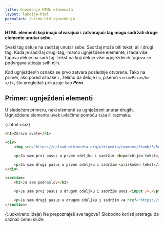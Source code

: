 ```yaml
---
title: Gneždenje HTML elemenata
layout: lekcija-html
permalink: /ucimo-html/gnezdenje
---
```


**HTML elementi koji imaju otvarajući i zatvarajući tag mogu sadržati druge elemente unutar sebe.**

Svaki tag deluje na sadržaj unutar sebe. Sadržaj može biti tekst, ali i drugi tag. Kada je sadržaj drugi tag, imamo ugnježdene elemente, i tada više tagova deluje na sadržaj. Tekst na koji deluje više ugnježdenih tagova se podvrgava uticaju svih njih.

Kod ugnježdenih oznaka se prvo zatvara poslednje otvorena. Tako na primer, ako pored oznake `i`, želimo da deluje i `b`, pišemo `<i><b>Pera</b></i>`, što pregledač prikazuje kao ***Pera***.

## Primer: ugnježdeni elementi

U sledećem primeru, neki elementi su ugnježdeni unutar drugih. Ugnježdene elemente uvek uvlačimo pomoću `tab`a ili razmaka.

{:.html-ulaz}
```html
<h1>Zdravo svete</h1>

<div>
	<img src="https://upload.wikimedia.org/wikipedia/commons/thumb/5/5d/Gibson-sg.svg/48px-Gibson-sg.svg.png" alt="gitara" />

    <p>Ja sam prvi pasus u prvom odeljku i sadržim <b>podebljan tekst</b>.</p>

    <p>Ja sam drugi pasus u prvom odeljku i sadržim <i>iskošen tekst</i>.</p>
</div>

<section>
    <h2>Ja sam podnaslov</h2>

    <p>Ja sam prvi pasus u drugom odeljku i sadržim unos <input />.</p>

    <p>Ja sam drugi pasus u drugom odeljku i sadržim <a href="https://sh.wikipedia.org">link ka Wikipediji</a>.</p>
</section>
```

{:.uokvireno.ideja}
Ne prepoznaješ sve tagove? Slobodno koristi pretragu da saznaš čemu služe.
